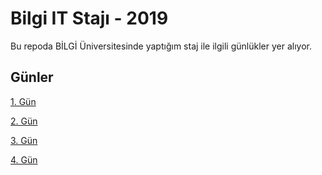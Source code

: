 # Bilgi IT Stajı - 2019

Bu repoda BİLGİ Üniversitesinde yaptığım staj ile ilgili günlükler yer alıyor.

## Günler

[1. Gün](01.md)

[2. Gün](02.md)

[3. Gün](03.md)

[4. Gün](04.md)